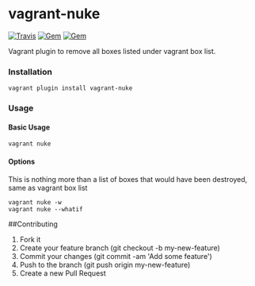 vagrant-nuke
========
[![Travis](https://img.shields.io/travis/muteldar/vagrant-nuke.svg?style=flat-square)]()
[![Gem](https://img.shields.io/gem/v/vagrant-nuke.svg?style=flat-square)]()
[![Gem](https://img.shields.io/gem/dt/vagrant-nuke.svg?style=flat-square)]()

Vagrant plugin to remove all boxes listed under vagrant box list.

### Installation

    vagrant plugin install vagrant-nuke

### Usage

#### Basic Usage

    vagrant nuke

#### Options

  This is nothing more than a list of boxes that would have been destroyed, same as vagrant box list

    vagrant nuke -w
    vagrant nuke --whatif

##Contributing

 1. Fork it
 2. Create your feature branch (git checkout -b my-new-feature)
 3. Commit your changes (git commit -am 'Add some feature')
 4. Push to the branch (git push origin my-new-feature)
 5. Create a new Pull Request

